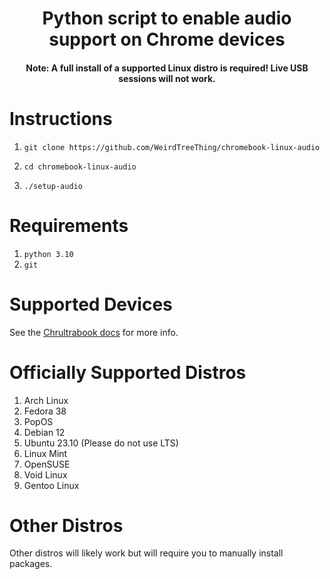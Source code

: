 <h1 align="center">Python script to enable audio support on Chrome devices</h1>

<h4 align="center">Note: A full install of a supported Linux distro is required! Live USB sessions will not work.</h4>

# Instructions
1.     git clone https://github.com/WeirdTreeThing/chromebook-linux-audio
2.     cd chromebook-linux-audio
3.     ./setup-audio

# Requirements
1. `python 3.10`
2. `git`

# Supported Devices
See the [Chrultrabook docs](https://docs.chrultrabook.com/docs/firmware/supported-devices.html) for more info.

# Officially Supported Distros
1. Arch Linux
2. Fedora 38
3. PopOS
4. Debian 12
5. Ubuntu 23.10 (Please do not use LTS)
6. Linux Mint 
7. OpenSUSE
8. Void Linux
9. Gentoo Linux

# Other Distros
Other distros will likely work but will require you to manually install packages.
